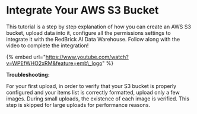 # Integrate Your AWS S3 Bucket

This tutorial is a step by step explanation of how you can create an AWS S3 bucket, upload data into it, configure all the permissions settings to integrate it with the RedBrick AI Data Warehouse. Follow along with the video to complete the integration!

{% embed url="https://www.youtube.com/watch?v=WPEfWHO2xRM&feature=emb\_logo" %}

**Troubleshooting:**

For your first upload, in order to verify that your S3 bucket is properly configured and your items list is correctly formatted, upload only a few images. During small uploads, the existence of each image is verified. This step is skipped for large uploads for performance reasons.

